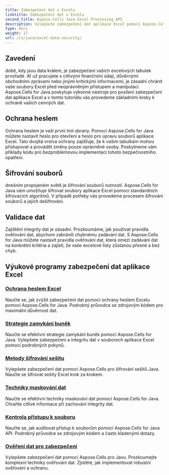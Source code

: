 ```yaml
---
title: Zabezpečení dat v Excelu
linktitle: Zabezpečení dat v Excelu
second_title: Aspose.Cells Java Excel Processing API
description: Vylepšete zabezpečení dat aplikace Excel pomocí Aspose.Cells pro Java. Naučte se krok za krokem chránit své tabulky, šifrovat soubory a zajistit integritu dat.
type: docs
weight: 17
url: /cs/java/excel-data-security/
---
```


## Zavedení
době, kdy jsou data králem, je zabezpečení vašich excelových tabulek prvořadé. Ať už pracujete s citlivými finančními údaji, důvěrnými obchodními zprávami nebo jinými kritickými informacemi, je zásadní chránit vaše soubory Excel před neoprávněným přístupem a manipulací. Aspose.Cells for Java poskytuje výkonné nástroje pro posílení zabezpečení dat aplikace Excel a v tomto tutoriálu vás provedeme základními kroky k ochraně vašich cenných dat.


## Ochrana heslem
Ochrana heslem je vaší první linií obrany. Pomocí Aspose.Cells for Java můžete nastavit heslo pro otevření a heslo pro úpravu souborů aplikace Excel. Tato dvojitá vrstva ochrany zajišťuje, že k vašim tabulkám mohou přistupovat a provádět změny pouze oprávněné osoby. Poskytneme vám příklady kódu pro bezproblémovou implementaci tohoto bezpečnostního opatření.

## Šifrování souborů
dnešním propojeném světě je šifrování souborů nutností. Aspose.Cells for Java vám umožňuje šifrovat soubory aplikace Excel pomocí standardních šifrovacích algoritmů. V případě potřeby vás provedeme procesem šifrování souborů a jejich dešifrování.

## Validace dat
Zajištění integrity dat je zásadní. Prozkoumáme, jak používat pravidla ověřování dat, abychom zabránili chybnému zadávání dat. S Aspose.Cells for Java můžete nastavit pravidla ověřování dat, která omezí zadávání dat na konkrétní kritéria a zajistí, že vaše excelové listy zůstanou přesné a bez chyb.

## Výukové programy zabezpečení dat aplikace Excel
### [Ochrana heslem Excel](./excel-password-protection/)
Naučte se, jak zvýšit zabezpečení dat pomocí ochrany heslem Excelu pomocí Aspose.Cells for Java. Podrobný průvodce se zdrojovým kódem pro maximální důvěrnost dat.
### [Strategie zamykání buněk](./cell-locking-strategies/)
Naučte se efektivní strategie zamykání buněk pomocí Aspose.Cells for Java. Vylepšete zabezpečení a integritu dat v souborech aplikace Excel pomocí podrobných pokynů.
### [Metody šifrování sešitu](./workbook-encryption-methods/)
Vylepšete zabezpečení dat pomocí Aspose.Cells pro šifrování sešitů Java. Naučte se šifrovat sešity Excel krok za krokem.
### [Techniky maskování dat](./data-masking-techniques/)
Naučte se efektivní techniky maskování dat pomocí Aspose.Cells for Java. Chraňte citlivé informace při zachování integrity dat.
### [Kontrola přístupu k souboru](./auditing-file-access/)
Naučte se, jak auditovat přístup k souborům pomocí Aspose.Cells for Java API. Podrobný průvodce se zdrojovým kódem a často kladenými dotazy.
### [Ověření dat pro zabezpečení](./data-validation-for-security/)
Vylepšete zabezpečení dat pomocí Aspose.Cells pro Javu. Prozkoumejte komplexní techniky ověřování dat. Zjistěte, jak implementovat robustní ověřování a ochranu.
